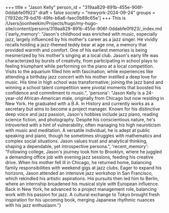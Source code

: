 +++
title = "Jason Kelly"
person_id = "319aa829-891b-455e-906f-0ddabfe0f923"
draft = false
society = "newyork-2024-09-24"
groups = ['f932dc79-bd76-49fe-b6a6-faec0b89c65e']
+++
This is /Users/joonheekim/Projects/hugo/my-hugo-site/content/persons/319aa829-891b-455e-906f-0ddabfe0f923/_index.md
{'early_memory': "Jason's childhood was enriched with music, especially jazz, largely influenced by his mother's career as a jazz singer. He vividly recalls holding a jazz-themed teddy bear at age one, a memory that provided warmth and comfort. One of his earliest memories is being mesmerized by his mother's singing at a local club. Jason's early life was characterized by bursts of creativity, from participating in school plays to feeling triumphant while performing on the piano at a local competition. Visits to the aquarium filled him with fascination, while experiences like attending a birthday jazz concert with his mother instilled a deep love for music. His time in high school was transformative; joining the jazz band and winning a school talent competition were pivotal moments that boosted his confidence and commitment to music.", 'persona': "Jason Kelly is a 24-year-old African-American male, originally from Chicago but now residing in New York. He graduated with a B.A. in History and currently works as a secretary but aims to become a project manager. Known for his distinctive deep voice and jazz passion, Jason's hobbies include jazz piano, reading science fiction, and photography. Despite his conscientious nature, he's introverted with a hint of vulnerability, often managing his high neuroticism with music and meditation. A versatile individual, he is adept at public speaking and piano, though he sometimes struggles with mathematics and complex social situations. Jason values trust and analytical thinking, shaping a dependable, yet introspective persona.", 'recent_memory': "Following college, Jason's journey took him to Brooklyn, where he juggled a demanding office job with evening jazz sessions, feeding his creative drive. When his mother fell ill in Chicago, he returned home, balancing family responsibilities with weekend gigs at jazz clubs. Eager to expand his horizons, Jason attended an intensive jazz workshop in San Francisco, which rekindled his artistic aspirations. His pursuits then led him to Berlin, where an internship broadened his musical style with European influence. Back in New York, he advanced to a project management role, balancing work with his passion for jazz. A cultural exchange to Tokyo brought fresh inspiration for his upcoming book, merging Japanese rhythmic nuances with his jazz enthusiasm."}
